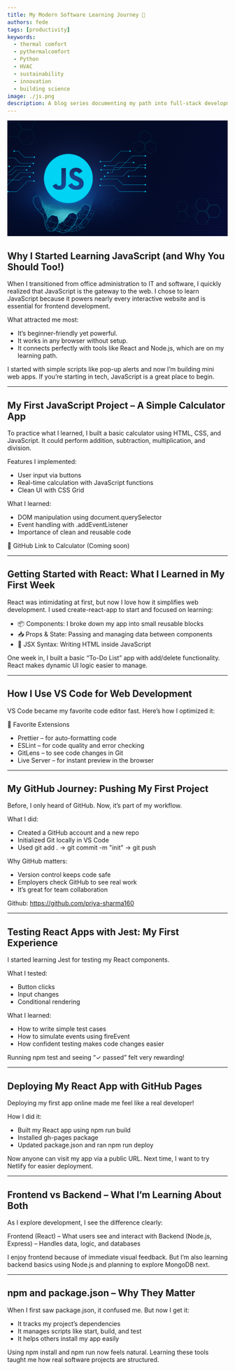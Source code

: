 ```yaml
---
title: My Modern Software Learning Journey 🚀
authors: fede
tags: [productivity]
keywords:
  - thermal comfort
  - pythermalcomfort
  - Python
  - HVAC
  - sustainability
  - innovation
  - building science
image: ./js.png
description: A blog series documenting my path into full-stack development with JavaScript, React, GitHub, and more.
---
```


![pythermalcomfort](./js.png)

## **Why I Started Learning JavaScript (and Why You Should Too!)**

When I transitioned from office administration to IT and software, I quickly realized that JavaScript is the gateway to the web. I chose to learn JavaScript because it powers nearly every interactive website and is essential for frontend development.

What attracted me most:

- It’s beginner-friendly yet powerful.
- It works in any browser without setup.
- It connects perfectly with tools like React and Node.js, which are on my learning path.

I started with simple scripts like pop-up alerts and now I’m building mini web apps. If you’re starting in tech, JavaScript is a great place to begin.

<!-- truncate -->

---

## **My First JavaScript Project – A Simple Calculator App**

To practice what I learned, I built a basic calculator using HTML, CSS, and JavaScript. It could perform addition, subtraction, multiplication, and division.

Features I implemented:

- User input via buttons
- Real-time calculation with JavaScript functions
- Clean UI with CSS Grid

What I learned:

- DOM manipulation using document.querySelector
- Event handling with .addEventListener
- Importance of clean and reusable code

🔗 GitHub Link to Calculator (Coming soon)

<!-- truncate -->

---

## **Getting Started with React: What I Learned in My First Week**

React was intimidating at first, but now I love how it simplifies web development. I used create-react-app to start and focused on learning:

- 📦 Components: I broke down my app into small reusable blocks
- 📥 Props & State: Passing and managing data between components
- 🔄 JSX Syntax: Writing HTML inside JavaScript

One week in, I built a basic “To-Do List” app with add/delete functionality. React makes dynamic UI logic easier to manage.

<!-- truncate -->

---

## **How I Use VS Code for Web Development**

VS Code became my favorite code editor fast. Here’s how I optimized it:

🔌 Favorite Extensions

- Prettier – for auto-formatting code
- ESLint – for code quality and error checking
- GitLens – to see code changes in Git
- Live Server – for instant preview in the browser

<!-- truncate -->

---

## **My GitHub Journey: Pushing My First Project**

Before, I only heard of GitHub. Now, it’s part of my workflow.

What I did:

- Created a GitHub account and a new repo
- Initialized Git locally in VS Code
- Used git add . → git commit -m "init" → git push

Why GitHub matters:

- Version control keeps code safe
- Employers check GitHub to see real work
- It’s great for team collaboration

Github: https://github.com/priya-sharma160

  <!-- truncate -->

---

## **Testing React Apps with Jest: My First Experience**

I started learning Jest for testing my React components.

What I tested:

- Button clicks
- Input changes
- Conditional rendering

What I learned:

- How to write simple test cases
- How to simulate events using fireEvent
- How confident testing makes code changes easier

Running npm test and seeing “✓ passed” felt very rewarding!

 <!-- truncate -->

---

## **Deploying My React App with GitHub Pages**

Deploying my first app online made me feel like a real developer!

How I did it:

- Built my React app using npm run build
- Installed gh-pages package
- Updated package.json and ran npm run deploy

Now anyone can visit my app via a public URL.
Next time, I want to try Netlify for easier deployment.

<!-- truncate -->

---

## **Frontend vs Backend – What I’m Learning About Both**

As I explore development, I see the difference clearly:

Frontend (React) – What users see and interact with
Backend (Node.js, Express) – Handles data, logic, and databases

I enjoy frontend because of immediate visual feedback. But I’m also learning backend basics using Node.js and planning to explore MongoDB next.

<!-- truncate -->

---

## **npm and package.json – Why They Matter**

When I first saw package.json, it confused me. But now I get it:

- It tracks my project’s dependencies
- It manages scripts like start, build, and test
- It helps others install my app easily

Using npm install and npm run now feels natural. Learning these tools taught me how real software projects are structured.
